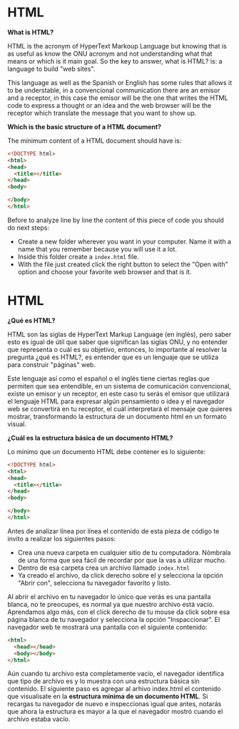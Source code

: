 # HTML

**What is HTML?**

HTML is the acronym of HyperText Markoup Language but knowing that is as useful as know the ONU acronym and not understanding what that means or which is it main goal. So the key to answer, what is HTML? is: a language to build "web sites".

This language as well as the Spanish or English has some rules that allows it to be understable, in a convencional communication there are an emisor and a receptor, in this case the emisor will be the one that writes the HTML code to express a thought or an idea and the web browser will be the receptor which translate the message that you want to show up.

**Which is the basic structure of a HTML document?**

The minimum content of a HTML document should have is:

```html
<!DOCTYPE html>
<html>
<head>
  <title></title>
</head>
<body>

</body>
</html>
```

Before to analyze line by line the content of this piece of code you should do next steps:

- Create a new folder wherever you want in your computer. Name it with a name that you remember because you will use it a lot.
- Inside this folder create a `index.html` file.
- With the file just created click the right button to select the "Open with" option and choose your favorite web browser and that is it.

# HTML

**¿Qué es HTML?**

HTML son las siglas de HyperText Markup Language (en inglés), pero saber esto es igual de útil que saber que significan las siglas ONU, y no entender que representa o cuál es su objetivo, entonces, lo importante al resolver la pregunta ¿qué es HTML?, es entender que es un lenguaje que se utiliza para construir "páginas" web.

Este lenguaje así como el español o el inglés tiene ciertas reglas que permiten que sea entendible, en un sistema de comunicación convencional, existe un emisor y un receptor, en este caso tu serás el emisor que utilizará el lenguaje HTML para expresar algún pensamiento o idea y el navegador web se convertirá en tu receptor, el cuál interpretará el mensaje que quieres mostrar, transformando la estructura de un documento html en un formato visual.

**¿Cuál es la estructura básica de un documento HTML?**

Lo mínimo que un documento HTML debe contener es lo siguiente:

```html
<!DOCTYPE html>
<html>
<head>
  <title></title>
</head>
<body>

</body>
</html>
```

Antes de analizar línea por línea el contenido de esta pieza de código te invito a realizar los siguientes pasos:

- Crea una nueva carpeta en cualquier sitio de tu computadora. Nómbrala de una forma que sea fácil de recordar por que la vas a utilizar mucho.
- Dentro de esa carpeta crea un archivo llamado `index.html`
- Ya creado el archivo, da click derecho sobre el y selecciona la opción "Abrir con", selecciona tu navegador favorito y listo.

Al abrir el archivo en tu navegador lo único que verás es una pantalla blanca, no te preocupes, es normal ya que nuestro archivo está vacío. Aprendamos algo más, con el click derecho de tu mouse da click sobre esa página blanca de tu navegador y selecciona la opción "Inspaccionar". El navegador web te mostrará una pantalla con el siguiente contenido:

```html
<html>
  <head></head>
  <body></body>
</html>
```

Aún cuando tu archivo esta completamente vacío, el navegador identifica que tipo de archivo es y lo muestra con una estructura básica sin contenido. El siguiente paso es agregar al arhivo index.html el contenido que visualisate en la **estructura mínima de un documento HTML**. Si recargas tu navegador de nuevo e inspeccionas igual que antes, notarás que ahora la estructura es mayor a la que el navegador mostró cuando el archivo estaba vacío.
